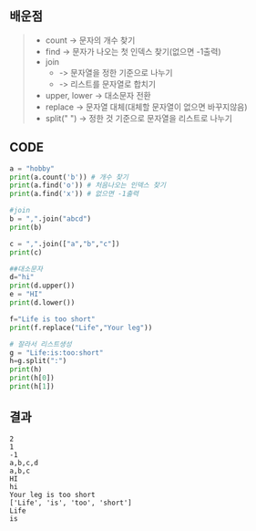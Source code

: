 ## 배운점
> * count -> 문자의 개수 찾기
> * find -> 문자가 나오는 첫 인덱스 찾기(없으면 -1출력)
> * join 
>     * -> 문자열을 정한 기준으로 나누기
>     * -> 리스트를 문자열로 합치기
> * upper, lower -> 대소문자 전환
> * replace ->  문자열 대체(대체할 문자열이 없으면 바꾸지않음)
> * split(" ") ->  정한 것 기준으로 문자열을 리스트로 나누기


## CODE
```py
a = "hobby"
print(a.count('b')) # 개수 찾기
print(a.find('o')) # 처음나오는 인덱스 찾기
print(a.find('x')) # 없으면 -1출력

#join
b = ",".join("abcd")
print(b)

c = ",".join(["a","b","c"])
print(c)

##대소문자
d="hi"
print(d.upper())
e = "HI"
print(d.lower())

f="Life is too short"
print(f.replace("Life","Your leg"))

# 잘라서 리스트생성
g = "Life:is:too:short"
h=g.split(":")
print(h)
print(h[0])
print(h[1])
```

## 결과
```
2
1
-1
a,b,c,d
a,b,c
HI
hi
Your leg is too short
['Life', 'is', 'too', 'short']
Life
is
```
